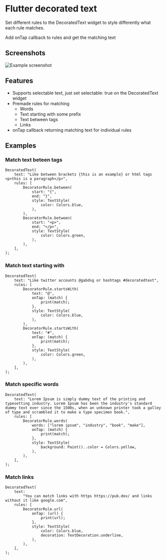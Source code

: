 
# Flutter decorated text

Set different rules to the DecoratedText widget to style differently what each rule matches.

Add onTap callback to rules and get the matching text

## Screenshots

![Example screenshot](https://user-images.githubusercontent.com/748029/121573747-f8054000-c9fb-11eb-9f70-4623c66b9543.png)


## Features

- Supports selectable text, just set selectable: true on the DecoratedText widget
- Premade rules for matching
    - Words
    - Text starting with some prefix
    - Text between tags
    - Links
- onTap callback returning matching text for individual rules
  
## Examples

### Match text beteen tags
```
DecoratedText(
    text: "Like between brackets {this is an example} or html tags <p>this is a paragraph</p>",
    rules: [
        DecoratorRule.between(
            start: "{",
            end: "}",
            style: TextStyle(
                color: Colors.blue,
            ),
        ),
        DecoratorRule.between(
            start: "<p>",
            end: "</p>",
            style: TextStyle(
                color: Colors.green,
            ),
        ),
    ],
);
```

### Match text starting with
```
DecoratedText(
    text: "Like twitter accounts @gabdsg or hashtags #decoratedtext",
    rules: [
        DecoratorRule.startsWith(
            text: "@",
            onTap: (match) {
                print(match);
            },
            style: TextStyle(
                color: Colors.blue,
            ),
        ),
        DecoratorRule.startsWith(
            text: "#",
            onTap: (match) {
                print(match);
            },
            style: TextStyle(
                color: Colors.green,
            ),
        ),
    ],
);
```

### Match specific words
```
DecoratedText(
    text: "Lorem Ipsum is simply dummy text of the printing and typesetting industry. Lorem Ipsum has been the industry's standard dummy text ever since the 1500s, when an unknown printer took a galley of type and scrambled it to make a type specimen book.",
    rules: [
        DecoratorRule.words(
            words: ["lorem ipsum", "industry", "book", "make"],
            onTap: (match) {
                print(match);
            },
            style: TextStyle(
                background: Paint()..color = Colors.yellow,
            ),
        ),
    ],
);
```

### Match links
```
DecoratedText(
    text:
        "You can match links with https https://pub.dev/ and links without it like google.com",
    rules: [
        DecoratorRule.url(
            onTap: (url) {
                print(url);
            },
            style: TextStyle(
                color: Colors.blue,
                decoration: TextDecoration.underline,
            ),
        ),
    ],
);
```
